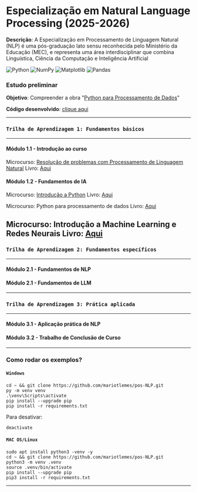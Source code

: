 # Especialização em Natural Language Processing (2025-2026)

**Descrição**: A Especialização em Processamento de Linguagem Natural (NLP) é uma pós-graduação lato sensu reconhecida pelo Ministério da Educação (MEC), e representa uma área interdisciplinar que combina Linguística, Ciência da Computação e Inteligência Artificial

![Python](https://img.shields.io/badge/python-3670A0?style=plastic&logo=python&logoColor=ffdd54)
![NumPy](https://img.shields.io/badge/Numpy-777BB4?style=plastic&logo=numpy&logoColor=red)
![Matplotlib](https://img.shields.io/badge/-Matplotlib-000000?style=plstic&logo=python)
![Pandas](https://img.shields.io/badge/-Pandas-333333?style=plastic&logo=pandas)

### **Estudo preliminar**
**Objetivo**: Compreender a obra "[Python para Processamento de Dados](https://github.com/mariotlemes/pos-NLP/blob/main/livros/1.2.2-python-para-processamento-de-dados.pdf)"

**Código desenvolvido**: [clique aqui](https://github.com/mariotlemes/pos-NLP/blob/main/src/preliminar/python_para_processamento_de_dados.ipynb)

----------------------------------------------------
### `Trilha de Aprendizagem 1: Fundamentos básicos`

----------------------------------------------------

#### Módulo 1.1 - Introdução ao curso

Microcurso: [Resolução de problemas com Processamento de Linguagem Natural](https://ava.akcit.ufg.br/course/view.php?id=63)
Livro: [Aqui](https://github.com/mariotlemes/pos-NLP/blob/main/livros/1.1.1-resolucao-de-problemas-com-processamento-de-linguagem-natural.pdf)

#### Módulo 1.2 - Fundamentos de IA 

Microcurso: [Introdução a Python](https://ava.akcit.ufg.br/course/view.php?id=64)
Livro: [Aqui](https://github.com/mariotlemes/pos-NLP/blob/main/livros/1.2.1-introducao-ao-python.pdf)

Microcurso: Python para processamento de dados
Livro: [Aqui](https://github.com/mariotlemes/pos-NLP/blob/main/livros/1.2.2-python-para-processamento-de-dados.pdf)

Microcurso: Introdução a Machine Learning e Redes Neurais
Livro: [Aqui](https://github.com/mariotlemes/pos-NLP/blob/main/livros/1.2.3-Introdução-a-machine-learning-e-redes-neurais.pdf)
----------------------------------------------------

### `Trilha de Aprendizagem 2: Fundamentos específicos`

----------------------------------------------------

#### Módulo 2.1 - Fundamentos de NLP

#### Módulo 2.1 - Fundamentos de LLM

----------------------------------------------------

### `Trilha de Aprendizagem 3: Prática aplicada`

----------------------------------------------------

#### Módulo 3.1 - Aplicação prática de NLP
#### Módulo 3.2 - Trabalho de Conclusão de Curso

----------------------------------------------------

### Como rodar os exemplos?
#### `Windows`
```
cd ~ && git clone https://github.com/mariotlemes/pos-NLP.git
py -m venv venv
.\venv\Scripts\activate
pip install --upgrade pip
pip install -r requirements.txt
```

Para desativar:
```
deactivate
```
#### `MAC OS/Linux`
```
sudo apt install python3 -venv -y
cd ~ && git clone https://github.com/mariotlemes/pos-NLP.git
python3 -m venv .venv
source .venv/bin/activate
pip install --upgrade pip
pip3 install -r requirements.txt
```
----------------------